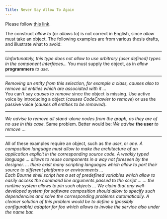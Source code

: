 ```yaml
---
Title: Never Say Allow To Again
---
```


<head><meta http-equiv="refresh" content="1; url=/wiki/howtos/commonwritingerrors/neverSayAllowsToAgain" /></head><body><p>Please follow <a href="/wiki/howtos/commonwritingerrors/neverSayAllowsToAgain">this link</a>.</p></body>


The construct <I>allow to</I> (or <I>allows to</I>) is not correct in English, since <I>allow</I> must take an object.  The following examples are from various thesis drafts, and illustrate what to avoid:

---
<I>Unfortunately, this type does not allow to use arbitrary (user  defined) types in the component interfaces...</I>
You must supply the object, as in <I>allow</I> <B>programmers</B> <I>to use</I>.

---
<I>Removing an entity from this selection, for example a class, causes  also to remove all entities which are associated with it ...</I>  
You can't say <I>causes to remove</I> since the object is missing.  Use active voice by introducing a object (<I>causes CodeCrawler to remove</I>) or use the passive voice (<I>causes all entities to be removed</I>).

---
<I>We advise to remove all stand-alone nodes from the graph, as they  are of no use in this case.</I>
Same problem.  Better would be: <I>We advise</I> <B>the user</B> <I>to remove</I> ...

---
All of these examples require an object, such as <I>the user</I>, or <I>one</I>.
<I>A composition language must allow to make the architecture of an  application explicit in the corresponding source code.</I>
<I>A weakly typed language ...  allows to reuse components in a way  not foreseen by the designer.</I>
<I>...  there exist many scripting languages which allow to port  their source to different platforms or environments ...</I>  
<I>Each Bourne shell script has a set of predefined variables which  allow to easily access the command line arguments passed to the  script ...</I>
<I>... the runtime system allows to pin such objects ...</I>
<I>We claim that any well-developed system for software composition  should allow to specify such dependencies and solve the  corresponding problems automatically.</I>
<I>A cleaner solution of this problem would be to define a (possibly  configurable) adaptor for foo which allows to invoke the service also under the name bar.</I>
